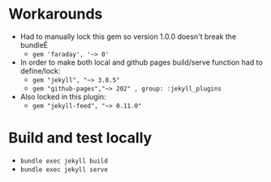 # Workarounds
* Had to manually lock this gem so version 1.0.0 doesn't break the bundleÉ
    - `gem 'faraday', '~> 0'`
* In order to make both local and github pages build/serve function had to define/lock:
    - `gem "jekyll", "~> 3.8.5"`
    - `gem "github-pages","~> 202" , group: :jekyll_plugins`
* Also locked in this plugin:
    - `gem "jekyll-feed", "~> 0.11.0"`

# Build and test locally
* `bundle exec jekyll build`
* `bundle exec jekyll serve`
